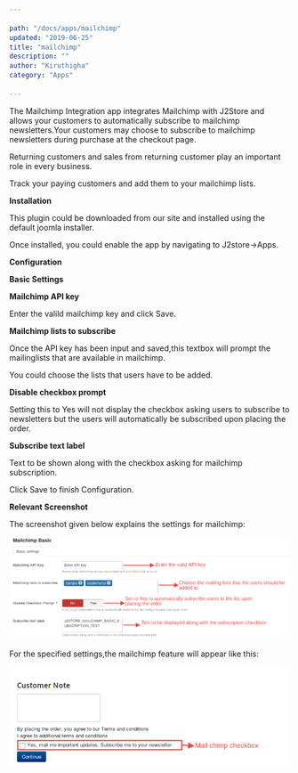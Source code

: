 ```yaml
---

path: "/docs/apps/mailchimp"
updated: "2019-06-25"
title: "mailchimp"
description: ""
author: "Kiruthigha"
category: "Apps"

---
```



The Mailchimp Integration app integrates Mailchimp with J2Store and allows your customers to automatically subscribe to mailchimp newsletters.Your customers may choose to subscribe to mailchimp newsletters during purchase at the checkout page.

Returning customers and sales from returning customer play an important role in every business.

Track your paying customers and add them to your mailchimp lists.


**Installation**

This plugin could be downloaded from our site and installed using the default joomla installer.

Once installed, you could enable the app by navigating to J2store->Apps.

**Configuration**

**Basic Settings**

**Mailchimp API key**

Enter the valild mailchimp key and click Save.

**Mailchimp lists to subscribe**

Once the API key has been input and saved,this textbox will prompt the mailinglists that are available in mailchimp.

You could choose the lists that users have to be added.

**Disable checkbox prompt**

Setting this to Yes will not display the checkbox asking users to subscribe to newsletters but the users will automatically be subscribed upon placing the order.

**Subscribe text label**

Text to be shown along with the checkbox asking for mailchimp subscription.

Click Save to finish Configuration.

**Relevant Screenshot**

The screenshot given below explains the settings for mailchimp:

![mc01](../../images/apps/mailchimp/mailchimp01.png)

For the specified settings,the mailchimp feature will appear like this:

![mc02](../../images/apps/mailchimp/mailchimp02.png)
